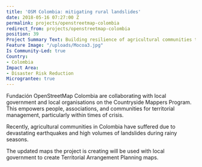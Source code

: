 ```yaml
---
title: 'OSM Colombia: mitigating rural landslides'
date: 2018-05-16 07:27:00 Z
permalink: projects/openstreetmap-colombia
redirect_from: projects/openstreetmap-colombia
position: 39
Project Summary Text: Building resilience of agricultural communities to disasters
Feature Image: "/uploads/Mocoa3.jpg"
Is Community-Led: true
Country:
- Colombia
Impact Area:
- Disaster Risk Reduction
Micrograntee: true
---
```


Fundación OpenStreetMap Colombia are collaborating with local government and local organisations on the Countryside Mappers Program. This empowers people, associations, and communities for territorial management, particularly within times of crisis.

Recently, agricultural communities in Colombia have suffered due to devastating earthquakes and high volumes of landslides during rainy seasons.

The updated maps the project is creating will be used with local government to create Territorial Arrangement Planning maps.